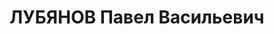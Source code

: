 ---
title: ЛУБЯНОВ Павел Васильевич
description: 'Род. в 1913 (1915), Оренбургская губ. Проживал: г. Красноярск. Руководил
  стахановской бригадой в депо.

  Арестован 01.06.1937, содержался в Красноярской тюрьме. Обв. по ст. 58-1, 58-8,
  58-9, 58-11 УК РСФСР. Приговор: ВК ВС СССР, 16.07.1938 – 10 лет ИТЛ и 5 лет лишения
  политических прав. Прибыл 11.08.1939 в ИТЛ Магаданской обл. Умер 16.11.1941 в пос.
  Скрытый Сусуманского р-на Магаданской обл.

  Реабилитирован ВК ВС СССР 17.07.1958'
---